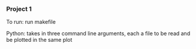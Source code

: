 ### Project 1

To run:
run makefile

Python:
takes in three command line arguments, each a file to be read and be plotted in the same plot
